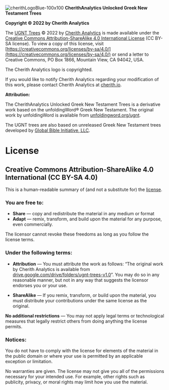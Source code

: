 ![cherithLogoBlue-100x100](https://user-images.githubusercontent.com/105679741/190519812-31d791fd-087e-4d00-b8e1-7eb3f5d23e38.png)
**CherithAnalytics Unlocked Greek New Testament Trees**

**Copyright © 2022 by Cherith Analytics**

The [UGNT Trees](https://github.com/cherithanalytics/UGNT-Trees) © 2022 by [Cherith Analytics](https://cherith.io/) is made available under the [Creative Commons Attribution-ShareAlike 4.0 International License](https://creativecommons.org/licenses/by-sa/4.0/) (CC BY-SA license). To view a copy of this license, visit [https://creativecommons.org/licenses/by-sa/4.0/](https://creativecommons.org/licenses/by-sa/4.0/) or send a letter to Creative Commons, PO Box 1866, Mountain View, CA 94042, USA.

The Cherith Analytics logo is copyrighted.

If you would like to notify Cherith Analytics regarding your modification of this work, please contact Cherith Analytics at [cherith.io](https://cherith.io/).

**Attribution:**

The CherithAnalytics Unlocked Greek New Testament Trees is a derivative work based on the unfoldingWord® Greek New Testament. The original work by unfoldingWord is available from [unfoldingword.org/ugnt](https://www.unfoldingword.org/ugnt).

The UGNT trees are also based on unreleased Greek New Testament trees developed by [Global Bible Initiative, LLC](https://gbi.llc).

# License

## Creative Commons Attribution-ShareAlike 4.0 International (CC BY-SA 4.0)

This is a human-readable summary of (and not a substitute for) the [license](http://creativecommons.org/licenses/by-sa/4.0/legalcode).

### You are free to:

 * **Share** — copy and redistribute the material in any medium or format
 * **Adapt** — remix, transform, and build upon the material
for any purpose, even commercially.

The licensor cannot revoke these freedoms as long as you follow the license terms.

### Under the following terms:

 * **Attribution** — You must attribute the work as follows: “The original work by Cherith Analytics is available from [drive.google.com/drive/folders/ugnt-trees-v1.0](https://drive.google.com/drive/folders/12X5gmeq8jAQTYxdbakmIax5JygM0DYUX?usp=sharing)”. You may do so in any reasonable manner, but not in any way that suggests the licensor endorses you or your use.

 * **ShareAlike** — If you remix, transform, or build upon the material, you must distribute your contributions under the same license as the original.

**No additional restrictions** — You may not apply legal terms or technological measures that legally restrict others from doing anything the license permits.

### Notices:

You do not have to comply with the license for elements of the material in the public domain or where your use is permitted by an applicable exception or limitation.

No warranties are given. The license may not give you all of the permissions necessary for your intended use. For example, other rights such as publicity, privacy, or moral rights may limit how you use the material.
